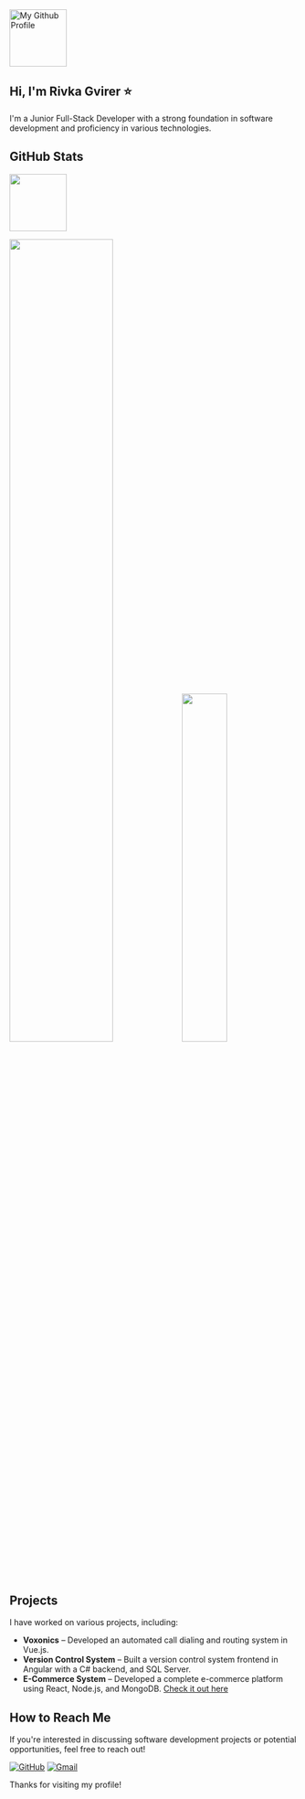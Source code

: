 
<img src="https://github.com/user-attachments/assets/28e44c69-450d-4ed6-9bfa-ac942b074ee6" alt="My Github Profile" style="width:100;"/>

## Hi, I'm Rivka Gvirer  &#11088;

I'm a Junior Full-Stack Developer with a strong foundation in software development and proficiency in various technologies.

## GitHub Stats
<img src="https://github-readme-activity-graph.vercel.app/graph?username=RGvirer&theme=github-compact&bg_color=000000&height=300" style="width:100;"/>

<img src="https://github-readme-stats.vercel.app/api?username=RGvirer&show_icons=true&count_private=true&theme=dark&title_color=50C878" width="60%"><img src="https://github-readme-stats.vercel.app/api/top-langs/?username=RGvirer&show_icons=true&theme=dark&layout=compact&count_private=true&langs_count=8&title_color=50C878&" width="39.5%">

## Projects
I have worked on various projects, including:
- **Voxonics** – Developed an automated call dialing and routing system in Vue.js.
- **Version Control System** – Built a version control system frontend in Angular with a C# backend, and SQL Server.
- **E-Commerce System** – Developed a complete e-commerce platform using React, Node.js, and MongoDB. [Check it out here](https://homedesignstore.netlify.app)

## How to Reach Me
If you're interested in discussing software development projects or potential opportunities, feel free to reach out!

[![GitHub](https://img.shields.io/badge/GitHub-50C878?style=for-the-badge&logo=github)](https://github.com/RGvirer)
[![Gmail](https://img.shields.io/badge/Email-black?style=for-the-badge&logo=gmail)](mailto:rgv1198@gmail.com)

Thanks for visiting my profile!





